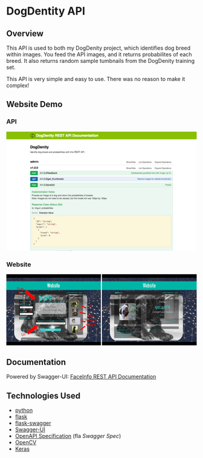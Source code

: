 # DogDentity API

## Overview

This API is used to both my DogDenity project, which identifies dog breed within images. You feed the API images, and it returns probabilites of each breed. It also returns random sample tumbnails from the DogDenity training set. 


This API is very simple and easy to use. There was no reason to make it complex!

## Website Demo
### API
![website](API.png)
### Website
![website2](website3.png)


## Documentation

Powered by Swagger-UI: [FaceInfo REST API Documentation](http://faceinfo.fishpoke.com:5000/)

## Technologies Used

- [python](https://www.python.org/)
- [flask](http://flask.pocoo.org/)
- [flask-swagger](https://github.com/gangverk/flask-swagger)
- [Swagger-UI](https://github.com/swagger-api/swagger-ui)
- [OpenAPI Specification](https://github.com/OAI/OpenAPI-Specification/) (fla _Swagger Spec_)
- [OpenCV](http://opencv.org/)
- [Keras](http://keras.io/)
